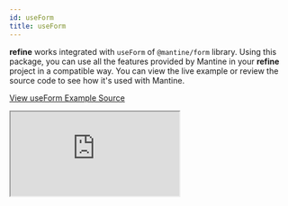 ```yaml
---
id: useForm
title: useForm
---
```


**refine** works integrated with `useForm` of `@mantine/form` library. Using this package, you can use all the features provided by Mantine in your **refine** project in a compatible way. You can view the live example or review the source code to see how it's used with Mantine.

<!-- TODO: When you create useForm hook documentation, change the link below. -->
<!-- [Refer to the useForm hook documentation for more information. →](#) -->

[View useForm Example Source](https://github.com/pankod/refine/tree/master/examples/form/mantine/useForm)

<iframe loading="lazy" src="https://stackblitz.com//github/pankod/refine/tree/master/examples/form/mantine/useForm?embed=1&view=preview&theme=dark&preset=node"
    style={{width: "100%", height:"80vh", border: "0px", borderRadius: "8px", overflow:"hidden"}}
    title="mantine-use-form-example"
></iframe>
